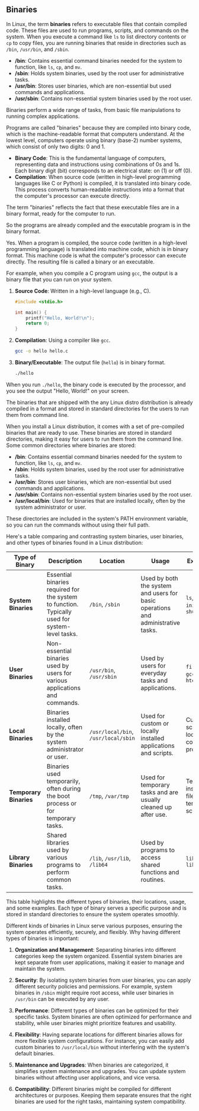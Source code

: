 ## Binaries

In Linux, the term **binaries** refers to executable files that contain compiled code. These files are used to run programs, scripts, and commands on the system. When you execute a command like `ls` to list directory contents or `cp` to copy files, you are running binaries that reside in directories such as `/bin`, `/usr/bin`, and `/sbin`.

- **/bin**: Contains essential command binaries needed for the system to function, like `ls`, `cp`, and `mv`.
- **/sbin**: Holds system binaries, used by the root user for administrative tasks.
- **/usr/bin**: Stores user binaries, which are non-essential but used commands and applications.
- **/usr/sbin**: Contains non-essential system binaries used by the root user.

Binaries perform a wide range of tasks, from basic file manipulations to running complex applications.

Programs are called "binaries" because they are compiled into binary code, which is the machine-readable format that computers understand. At the lowest level, computers operate using binary (base-2) number systems, which consist of only two digits: 0 and 1.

- **Binary Code**: This is the fundamental language of computers, representing data and instructions using combinations of 0s and 1s. Each binary digit (bit) corresponds to an electrical state: on (1) or off (0).
- **Compilation**: When source code (written in high-level programming languages like C or Python) is compiled, it is translated into binary code. This process converts human-readable instructions into a format that the computer's processor can execute directly.

The term "binaries" reflects the fact that these executable files are in a binary format, ready for the computer to run.

So the programs are already compiled and the executable program is in the binary format.

Yes. When a program is compiled, the source code (written in a high-level programming language) is translated into machine code, which is in binary format. This machine code is what the computer's processor can execute directly. The resulting file is called a binary or an executable.

For example, when you compile a C program using `gcc`, the output is a binary file that you can run on your system.

1. **Source Code**: Written in a high-level language (e.g., C).
   ```c
   #include <stdio.h>

   int main() {
       printf("Hello, World!\n");
       return 0;
   }
   ```

2. **Compilation**: Using a compiler like `gcc`.
   ```bash
   gcc -o hello hello.c
   ```

3. **Binary/Executable**: The output file (`hello`) is in binary format.
   ```bash
   ./hello
   ```

When you run `./hello`, the binary code is executed by the processor, and you see the output "Hello, World!" on your screen.

The binaries that are shipped with the any Linux distro distribution is already compiled in a format and stored in standard directories for the users to run them from command line.

When you install a Linux distribution, it comes with a set of pre-compiled binaries that are ready to use. These binaries are stored in standard directories, making it easy for users to run them from the command line. Some common directories where binaries are stored:

- **/bin**: Contains essential command binaries needed for the system to function, like `ls`, `cp`, and `mv`.
- **/sbin**: Holds system binaries,  used by the root user for administrative tasks.
- **/usr/bin**: Stores user binaries, which are non-essential but  used commands and applications.
- **/usr/sbin**: Contains non-essential system binaries used by the root user.
- **/usr/local/bin**: Used for binaries that are installed locally, often by the system administrator or user.

These directories are included in the system's PATH environment variable, so you can run the commands without using their full path.

Here's a table comparing and contrasting system binaries, user binaries, and other types of binaries found in a Linux distribution:

| **Type of Binary** | **Description** | **Location** | **Usage** | **Examples** |
|--------------------|-----------------|--------------|-----------|--------------|
| **System Binaries** | Essential binaries required for the system to function. Typically used for system-level tasks. | `/bin`, `/sbin` | Used by both the system and users for basic operations and administrative tasks. | `ls`, `cp`, `mv`, `init`, `shutdown` |
| **User Binaries** | Non-essential binaries used by users for various applications and commands. | `/usr/bin`, `/usr/sbin` | Used by users for everyday tasks and applications. | `firefox`, `gcc`, `nano`, `htop` |
| **Local Binaries** | Binaries installed locally, often by the system administrator or user. | `/usr/local/bin`, `/usr/local/sbin` | Used for custom or locally installed applications and scripts. | Custom scripts, locally compiled programs |
| **Temporary Binaries** | Binaries used temporarily, often during the boot process or for temporary tasks. | `/tmp`, `/var/tmp` | Used for temporary tasks and are usually cleaned up after use. | Temporary installation files, temporary scripts |
| **Library Binaries** | Shared libraries used by various programs to perform common tasks. | `/lib`, `/usr/lib`, `/lib64` | Used by programs to access shared functions and routines. | `libc.so`, `libm.so` |

This table highlights the different types of binaries, their locations, usage, and some examples. Each type of binary serves a specific purpose and is stored in standard directories to ensure the system operates smoothly.

Different kinds of binaries in Linux serve various purposes, ensuring the system operates efficiently, securely, and flexibly. Why having different types of binaries is important:

1. **Organization and Management**: Separating binaries into different categories keep the system organized. Essential system binaries are kept separate from user applications, making it easier to manage and maintain the system.

2. **Security**: By isolating system binaries from user binaries, you can apply different security policies and permissions. For example, system binaries in `/sbin` might require root access, while user binaries in `/usr/bin` can be executed by any user.

3. **Performance**: Different types of binaries can be optimized for their specific tasks. System binaries are often optimized for performance and stability, while user binaries might prioritize features and usability.

4. **Flexibility**: Having separate locations for different binaries allows for more flexible system configurations. For instance, you can easily add custom binaries to `/usr/local/bin` without interfering with the system's default binaries.

5. **Maintenance and Upgrades**: When binaries are categorized, it simplifies system maintenance and upgrades. You can update system binaries without affecting user applications, and vice versa.

6. **Compatibility**: Different binaries might be compiled for different architectures or purposes. Keeping them separate ensures that the right binaries are used for the right tasks, maintaining system compatibility.
